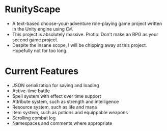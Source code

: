 # RunityScape #
* A text-based choose-your-adventure role-playing game project written in the Unity engine using C#.
* This project is absolutely massive. Protip: Don't make an RPG as your second game project.
* Despite the insane scope, I will be chipping away at this project. Hopefully not for too long.

# Current Features #
* JSON serialization for saving and loading
* Active-time battle
* Spell system with effect over time support
* Attribute system, such as strength and intelligence
* Resource system, such as life and mana
* Item system, such as potions and equippable weapons
* Scrolling combat log
* Namespaces and comments where appropriate